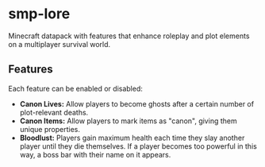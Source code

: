 # smp-lore
Minecraft datapack with features that enhance roleplay and plot elements on a multiplayer survival world.

## Features
Each feature can be enabled or disabled:
- **Canon Lives:** Allow players to become ghosts after a certain number of plot-relevant deaths.
- **Canon Items:** Allow players to mark items as "canon", giving them unique properties.
- **Bloodlust:** Players gain maximum health each time they slay another player until they die themselves. If a player becomes too powerful in this way, a boss bar with their name on it appears.